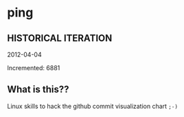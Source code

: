 # ping

## HISTORICAL ITERATION
2012-04-04

Incremented: 6881

## What is this?? 
Linux skills to hack the github commit visualization chart `;-)`
